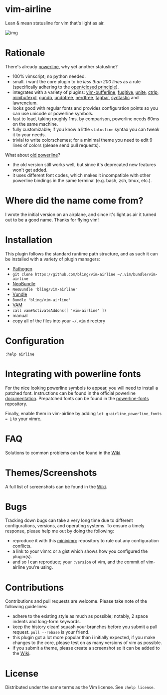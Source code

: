 # vim-airline

Lean &amp; mean statusline for vim that's light as air.

![img](https://github.com/bling/vim-airline/wiki/screenshots/demo.gif)

# Rationale

There's already [powerline][b], why yet another statusline?

*  100% vimscript; no python needed.
*  small.  i want the core plugin to be *less than 200 lines* as a rule (specifically adhering to the [open/closed principle][h]).
*  integrates with a variety of plugins: [vim-bufferline][f], [fugitive][d], [unite][i], [ctrlp][j], [minibufexpl][o], [gundo][p], [undotree][q], [nerdtree][r], [tagbar][s], [syntastic][e] and [lawrencium][u].
*  looks good with regular fonts and provides configuration points so you can use unicode or powerline symbols.
*  fast to load, taking roughly 1ms.  by comparison, powerline needs 60ms on the same machine.
*  fully customizable; if you know a little `statusline` syntax you can tweak it to your needs.
*  trivial to write colorschemes; for a minimal theme you need to edit 9 lines of colors (please send pull requests).

What about [old powerline][a]?

*  the old version still works well, but since it's deprecated new features won't get added.
*  it uses different font codes, which makes it incompatible with other powerline bindings in the same terminal (e.g. bash, zsh, tmux, etc.).

# Where did the name come from?

I wrote the initial version on an airplane, and since it's light as air it turned out to be a good name.  Thanks for flying vim!

# Installation

This plugin follows the standard runtime path structure, and as such it can be installed with a variety of plugin managers:

*  [Pathogen][k]
  *  `git clone https://github.com/bling/vim-airline ~/.vim/bundle/vim-airline`
*  [NeoBundle][l]
  *  `NeoBundle 'bling/vim-airline'`
*  [Vundle][m]
  *  `Bundle 'bling/vim-airline'`
*  [VAM][v]
  *  `call vam#ActivateAddons([ 'vim-airline' ])`
*  manual
  *  copy all of the files into your `~/.vim` directory

# Configuration

`:help airline`

# Integrating with powerline fonts

For the nice looking powerline symbols to appear, you will need to install a patched font.  Instructions can be found in the official powerline [documentation][t].  Prepatched fonts can be found in the [powerline-fonts][c] repository.

Finally, enable them in vim-airline by adding `let g:airline_powerline_fonts = 1` to your vimrc.

# FAQ

Solutions to common problems can be found in the [Wiki](https://github.com/bling/vim-airline/wiki/FAQ).

# Themes/Screenshots

A full list of screenshots can be found in the [Wiki][n].

# Bugs

Tracking down bugs can take a very long time due to different configurations, versions, and operating systems.  To ensure a timely response, please help me out by doing the following:

*  reproduce it with this [minivimrc][g] repository to rule out any configuration conflicts.
*  a link to your vimrc or a gist which shows how you configured the plugin(s).
*  and so I can reproduce; your `:version` of vim, and the commit of vim-airline you're using.

# Contributions

Contributions and pull requests are welcome.  Please take note of the following guidelines:

*  adhere to the existing style as much as possible; notably, 2 space indents and long-form keywords.
*  keep the history clean! squash your branches before you submit a pull request. `pull --rebase` is your friend.
*  this plugin got a lot more popular than i initially expected, if you make changes to the core, please test on as many versions of vim as possible.
*  if you submit a theme, please create a screenshot so it can be added to the [Wiki][n].

# License

Distributed under the same terms as the Vim license.  See `:help license`.


[a]: https://github.com/Lokaltog/vim-powerline
[b]: https://github.com/Lokaltog/powerline
[c]: https://github.com/Lokaltog/powerline-fonts
[d]: https://github.com/tpope/vim-fugitive
[e]: https://github.com/scrooloose/syntastic
[f]: https://github.com/bling/vim-bufferline
[g]: https://github.com/bling/minivimrc
[h]: http://en.wikipedia.org/wiki/Open/closed_principle
[i]: https://github.com/Shougo/unite.vim
[j]: https://github.com/kien/ctrlp.vim
[k]: https://github.com/tpope/vim-pathogen
[l]: https://github.com/Shougo/neobundle.vim
[m]: https://github.com/gmarik/vundle
[n]: https://github.com/bling/vim-airline/wiki/Screenshots
[o]: https://github.com/techlivezheng/vim-plugin-minibufexpl
[p]: https://github.com/sjl/gundo.vim
[q]: https://github.com/mbbill/undotree
[r]: https://github.com/scrooloose/nerdtree
[s]: https://github.com/majutsushi/tagbar
[t]: https://powerline.readthedocs.org/en/latest/fontpatching.html
[u]: https://bitbucket.org/ludovicchabant/vim-lawrencium
[v]: https://github.com/MarcWeber/vim-addon-manager
